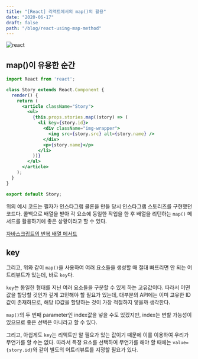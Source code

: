 ```yaml
---
title: "[React] 리액트에서의 map()의 활용"
date: "2020-06-17"
draft: false
path: "/blog/react-using-map-method"
---
```


![react](https://jeonghwan-kim.github.io/assets/imgs/2018/07/16/react-logo.png)

## map()이 유용한 순간

```jsx
import React from 'react';

class Story extends React.Component {
  render() {
    return (
      <article className="Story">
        <ul>
          {this.props.stories.map((story) => (
            <li key={story.id}>
              <div className="img-wrapper">
                <img src={story.src} alt={story.name} />
              </div>
              <p>{story.name}</p>
            </li>
          ))}
        </ul>
      </article>
    );
  }
}

export default Story;
```

위의 예시 코드는 필자가 인스타그램 클론을 만들 당시 인스타그램 스토리즈를 구현했던 코드다. 콜백으로 배열을 받아 각 요소에 동일한 작업을 한 후 배열을 리턴하는 `map()` 메서드를 활용하기에 좋은 상황이라고 할 수 있다.

[자바스크립트의 반복 배열 메서드](https://codeameba.netlify.app/blog/array-method-iteration)


## key
그리고, 위와 같이 `map()`을 사용하여 여러 요소들을 생성할 때 절대 빠뜨리면 안 되는 어트리뷰트가 있는데, 바로 `key`다.

`key`는 동일한 형태를 지닌 여러 요소들을 구분할 수 있게 하는 고유값이다. 따라서 어떤 값을 할당할 것인가 깊게 고민해야 할 필요가 있는데, 대부분의 API에는 이미 고유한 ID값이 존재하므로, 해당 ID값을 할당하는 것이 가장 적절하지 앟을까 생각한다.

`map()`의 두 번째 parameter인 index값을 넣을 수도 있겠지만, index는 변할 가능성이 있으므로 좋은 선택은 아니라고 할 수 있다.

그리고, 아쉽게도 `key`는 리액트만 알 필요가 있는 값이기 때문에 이를 이용하여 우리가 무언가를 할 수는 없다. 따라서 특정 요소를 선택하여 무언가를 해야 할 때에는 `value={story.id}`와 같이 별도의 어트리뷰트를 지정할 필요가 있다.